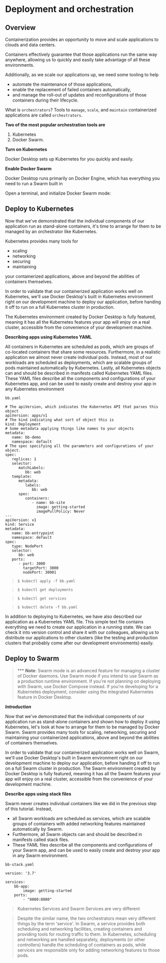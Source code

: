 # Deployment and orchestration

## Overview 

Containerization provides an opportunity to move and scale applications to clouds and data centers.

Containers effectively guarantee that those applications run the same way anywhere, allowing us to quickly and easily take advantage of all these environments. 

Additionally, as we scale our applications up, we need some tooling to help 

- automate the maintenance of those applications, 
- enable the replacement of failed containers automatically, 
- and manage the roll-out of updates and reconfigurations of those containers during their lifecycle.

What is `orchestrators`?
Tools to `manage`, `scale`, and `maintain` containerized applications are called `orchestrators`.


**Two of the most popular orchestration tools are**

1. Kubernetes
2. Docker Swarm.

**Turn on Kubernetes**

Docker Desktop sets up Kubernetes for you quickly and easily. 

**Enable Docker Swarm**

Docker Desktop runs primarily on Docker Engine, which has everything you need to run a Swarm built in

Open a terminal, and initialize Docker Swarm mode:

## Deploy to Kubernetes 

Now that we've demonstrated that the individual components of our application run as stand-alone containers, it's time to arrange for them to be managed by an orchestrator like Kubernetes. 

Kubernetes provides many tools for

- scaling
- networking
- securing
- maintaining

your containerized applications, above and beyond the abilities of containers themselves.


In order to validate that our containerized application works well on Kubernetes, we'll use Docker Desktop's built in Kubernetes environment right on our development machine to deploy our application, before handing it off to run on a full Kubernetes cluster in production. 

The Kubernetes environment created by Docker Desktop is fully featured, meaning it has all the Kubernetes features your app will enjoy on a real cluster, accessible from the convenience of your development machine.


**Describing apps using Kubernetes YAML**

All containers in Kubernetes are scheduled as pods, which are groups of co-located containers that share some resources. Furthermore, in a realistic application we almost never create individual pods. Instead, most of our workloads are scheduled as deployments, which are scalable groups of pods maintained automatically by Kubernetes. Lastly, all Kubernetes objects can and should be described in manifests called Kubernetes YAML files. These YAML files describe all the components and configurations of your Kubernetes app, and can be used to easily create and destroy your app in any Kubernetes environment

`bb.yaml`

```
# The apiVersion, which indicates the Kubernetes API that parses this object
apiVersion: apps/v1
# The kind indicating what sort of object this is
kind: Deployment
# Some metadata applying things like names to your objects
metadata:
   name: bb-demo
   namespace: default
# The spec specifying all the parameters and configurations of your object.
spec:
   replicas: 1
   selector:
      matchLabels:
         bb: web
   template:
      metadata:
         labels:
            bb: web
      spec:
         containers:
            - name: bb-site
              image: getting-started
              imagePullPolicy: Never
---
apiVersion: v1
kind: Service
metadata:
   name: bb-entrypoint
   namespace: default
spec:
   type: NodePort
   selector:
      bb: web
   ports:
      - port: 3000
        targetPort: 3000
        nodePort: 30001
```


> `$ kubectl apply -f bb.yaml`

> `$ kubectl get deployments`

> `$ kubectl get services`

> `$ kubectl delete -f bb.yaml`


In addition to deploying to Kubernetes, we have also described our application as a Kubernetes YAML file. This simple text file contains everything we need to create our application in a running state. We can check it into version control and share it with our colleagues, allowing us to distribute our applications to other clusters (like the testing and production clusters that probably come after our development environments) easily.


## Deploy to Swarm 

> *** **Note**: Swarm mode is an advanced feature for managing a cluster of Docker daemons. 
Use Swarm mode if you intend to use Swarm as a production runtime environment.
If you're not planning on deploying with Swarm, use Docker Compose instead. If you're developing for a Kubernetes deployment, consider using the integrated Kubernetes feature in Docker Desktop.

***Introduction***

Now that we've demonstrated that the individual components of our application run as stand-alone containers and shown how to deploy it using Kubernetes, let's look at how to arrange for them to be managed by Docker Swarm. Swarm provides many tools for scaling, networking, securing and maintaining your containerized applications, above and beyond the abilities of containers themselves.

In order to validate that our containerized application works well on Swarm, we'll use Docker Desktop's built in Swarm environment right on our development machine to deploy our application, before handing it off to run on a full Swarm cluster in production. The Swarm environment created by Docker Desktop is fully featured, meaning it has all the Swarm features your app will enjoy on a real cluster, accessible from the convenience of your development machine.

**Describe apps using stack files**

Swarm never creates individual containers like we did in the previous step of this tutorial. Instead, 

- all Swarm workloads are scheduled as services, which are scalable groups of containers with added networking features maintained automatically by Swarm. 
- Furthermore, all Swarm objects can and should be described in manifests called stack files. 
- These YAML files describe all the components and configurations of your Swarm app, and can be used to easily create and destroy your app in any Swarm environment.

`bb-stack.yaml`

```
version: '3.7'

services: 
    bb-app: 
        image: getting-started
    ports: 
        - "8080:8080"
```


> Kubernetes Services and Swarm Services are very different

> Despite the similar name, the two orchestrators mean very different things by the term 'service'. In Swarm, a service provides both scheduling and networking facilities, creating containers and providing tools for routing traffic to them. In Kubernetes, scheduling and networking are handled separately, deployments (or other controllers) handle the scheduling of containers as pods, while services are responsible only for adding networking features to those pods.